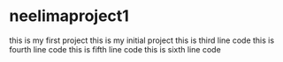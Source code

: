 # neelimaproject1
this is my first project
this is my initial project
this is third line code
this is fourth line code
this is fifth line code
this is sixth line code
